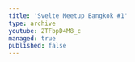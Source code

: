 ```yaml
---
title: 'Svelte Meetup Bangkok #1'
type: archive
youtube: 2TFbpD4M8_c
managed: true
published: false
---
```

